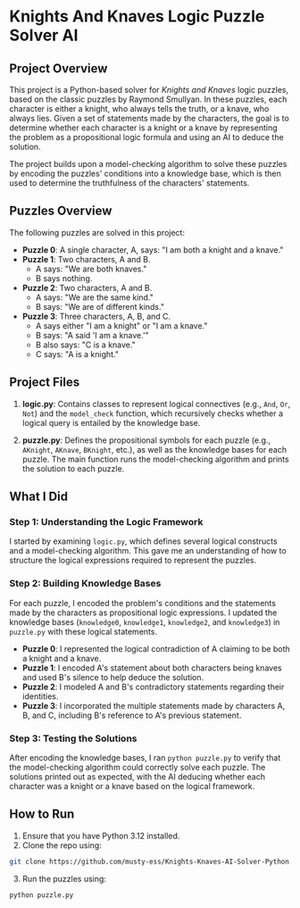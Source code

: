 # Knights And Knaves Logic Puzzle Solver AI

## Project Overview

This project is a Python-based solver for *Knights and Knaves* logic puzzles, based on the classic puzzles by Raymond Smullyan. In these puzzles, each character is either a knight, who always tells the truth, or a knave, who always lies. Given a set of statements made by the characters, the goal is to determine whether each character is a knight or a knave by representing the problem as a propositional logic formula and using an AI to deduce the solution.

The project builds upon a model-checking algorithm to solve these puzzles by encoding the puzzles' conditions into a knowledge base, which is then used to determine the truthfulness of the characters' statements.

## Puzzles Overview

The following puzzles are solved in this project:

- **Puzzle 0**: A single character, A, says: "I am both a knight and a knave."
- **Puzzle 1**: Two characters, A and B.
  - A says: "We are both knaves."
  - B says nothing.
- **Puzzle 2**: Two characters, A and B.
  - A says: "We are the same kind."
  - B says: "We are of different kinds."
- **Puzzle 3**: Three characters, A, B, and C.
  - A says either "I am a knight" or "I am a knave."
  - B says: "A said 'I am a knave.'"
  - B also says: "C is a knave."
  - C says: "A is a knight."

## Project Files

1. **logic.py**: Contains classes to represent logical connectives (e.g., `And`, `Or`, `Not`) and the `model_check` function, which recursively checks whether a logical query is entailed by the knowledge base.
   
2. **puzzle.py**: Defines the propositional symbols for each puzzle (e.g., `AKnight`, `AKnave`, `BKnight`, etc.), as well as the knowledge bases for each puzzle. The main function runs the model-checking algorithm and prints the solution to each puzzle.

## What I Did

### Step 1: Understanding the Logic Framework
I started by examining `logic.py`, which defines several logical constructs and a model-checking algorithm. This gave me an understanding of how to structure the logical expressions required to represent the puzzles.

### Step 2: Building Knowledge Bases
For each puzzle, I encoded the problem's conditions and the statements made by the characters as propositional logic expressions. I updated the knowledge bases (`knowledge0`, `knowledge1`, `knowledge2`, and `knowledge3`) in `puzzle.py` with these logical statements.

- **Puzzle 0**: I represented the logical contradiction of A claiming to be both a knight and a knave.
- **Puzzle 1**: I encoded A's statement about both characters being knaves and used B's silence to help deduce the solution.
- **Puzzle 2**: I modeled A and B's contradictory statements regarding their identities.
- **Puzzle 3**: I incorporated the multiple statements made by characters A, B, and C, including B's reference to A's previous statement.

### Step 3: Testing the Solutions
After encoding the knowledge bases, I ran `python puzzle.py` to verify that the model-checking algorithm could correctly solve each puzzle. The solutions printed out as expected, with the AI deducing whether each character was a knight or a knave based on the logical framework.

## How to Run

1. Ensure that you have Python 3.12 installed.
2. Clone the repo using: 
```bash
git clone https://github.com/musty-ess/Knights-Knaves-AI-Solver-Python.git
```
3. Run the puzzles using: 
```bash
python puzzle.py
```

